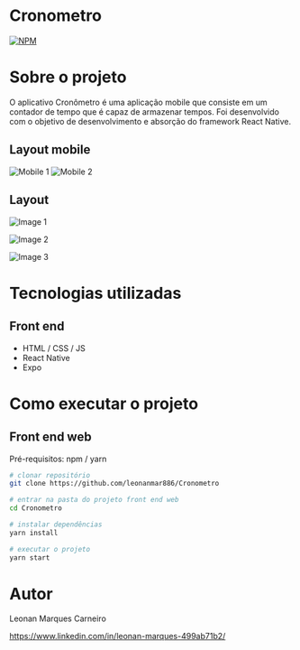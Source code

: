 # Cronometro 
[![NPM](https://img.shields.io/npm/l/react)](https://github.com/leonanmar886/Cronometro/blob/main/LICENSE) 

# Sobre o projeto

O aplicativo Cronômetro é uma aplicação mobile que consiste em um contador de tempo que é capaz de armazenar tempos. Foi desenvolvido com o objetivo de desenvolvimento e absorção do framework React Native.

## Layout mobile
![Mobile 1](https://github.com/acenelio/assets/raw/main/sds1/mobile1.png) ![Mobile 2](https://github.com/acenelio/assets/raw/main/sds1/mobile2.png)

## Layout
![Image 1](https://github.com/leonanmar886/assets/blob/main/Cronometro%20Images/Screenshot_20210805-124608_Expo%20Go.jpg)

![Image 2](https://github.com/leonanmar886/assets/blob/main/Cronometro%20Images/Screenshot_20210805-124645_Expo%20Go.jpg)

![Image 3](https://github.com/leonanmar886/assets/blob/main/Cronometro%20Images/Screenshot_20210805-124651_Expo%20Go.jpg)

# Tecnologias utilizadas
## Front end
- HTML / CSS / JS 
- React Native
- Expo

# Como executar o projeto

## Front end web
Pré-requisitos: npm / yarn

```bash
# clonar repositório
git clone https://github.com/leonanmar886/Cronometro

# entrar na pasta do projeto front end web
cd Cronometro

# instalar dependências
yarn install

# executar o projeto
yarn start
```

# Autor

Leonan Marques Carneiro

https://www.linkedin.com/in/leonan-marques-499ab71b2/


